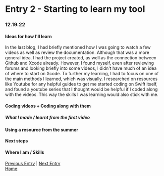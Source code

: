 # Entry 2 - Starting to learn my tool
### 12.19.22
#### Ideas for how I'll learn <br>
In the last blog, I had briefly mentioned how I was going to watch a few videos as well as review the documentation. Although that was a more general idea. I had the project created, as well as the connection between Github and Xcode already. However, I found myself, even after reviewing forums and looking briefly into some videos, I didn't have much of an idea of where to start on Xcode. To further my learning, I had to focus on one of the main methods I learned, which was visually. I researched on resources like Youtube for any helpful guides to get me started coding on Swift itself, and found a youtube series that I thought would be helpful if I coded along with the videos. This way the skills I was learning would also stick with me.
#### Coding videos + Coding along with them <br>
##### What I made / learnt from the first video <br>

#### Using a resource from the summer <br>

#### Next steps <br>

#### Where I am / Skills <br>

[Previous Entry](entry01.md) | [Next Entry](entry03.md)<br>
[Home](../README.md)
